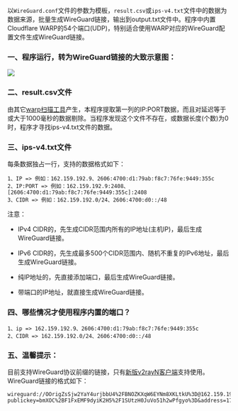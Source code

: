 

以`WireGuard.conf`文件的参数为模板，`result.csv`或`ips-v4.txt`文件中的数据为数据来源，批量生成WireGuard链接，输出到output.txt文件中。程序中内置Cloudflare WARP的54个端口(UDP)，特别适合使用WARP对应的WireGuard配置文件生成WireGuard链接。

### 一、程序运行，转为WireGuard链接的大致示意图：

<img src="images\图1.png" />

### 二、result.csv文件

由其它[warp扫描工具](https://github.com/MiSaturo/CFWarp-Windows)产生，本程序提取第一列的IP:PORT数据，而且对延迟等于或大于1000毫秒的数据剔除。当程序发现这个文件不存在，或数据长度(个数)为0时，程序才寻找ips-v4.txt文件的数据。

### 三、ips-v4.txt文件

每条数据独占一行，支持的数据格式如下：

```
1、IP => 例如：162.159.192.9、2606:4700:d1:79ab:f8c7:76fe:9449:355c
2、IP:PORT => 例如：162.159.192.9:2408、[2606:4700:d1:79ab:f8c7:76fe:9449:355c]:2408
3、CIDR => 例如：162.159.192.0/24、2606:4700:d0::/48
```

注意：

- IPv4 CIDR的，先生成CIDR范围内所有的IP地址(主机IP)，最后生成WireGuard链接。
- IPv6 CIDR的，先生成最多500个CIDR范围内、随机不重复的IPv6地址，最后生成WireGuard链接。
- 纯IP地址的，先直接添加端口，最后生成WireGuard链接。

- 带端口的IP地址，就直接生成WireGuard链接。

### 四、哪些情况才使用程序内置的端口？

```
1、ip => 162.159.192.9、2606:4700:d1:79ab:f8c7:76fe:9449:355c
2、CIDR => 162.159.192.0/24、2606:4700:d0::/48
```

### 五、温馨提示：

目前支持WireGuard协议前缀的链接，只有[新版v2rayN客户端](https://github.com/2dust/v2rayN/releases)支持使用。WireGuard链接的格式如下：

```
wireguard://OOrigZsSjw2YaY4urjbbU4%2FBNOZKXqW6EYNm8XKLtkU%3D@162.159.192.127:7152/?publickey=bmXOC%2BF1FxEMF9dyiK2H5%2F1SUtzH0JuVo51h2wPfgyo%3D&address=172.16.0.2%2F32%2C2606%3A4700%3A110%3A82ce%3Abdeb%3Ae72d%3A572a%3Ae280%2F128&mtu=1280#162.159.192.127%3A7152
```